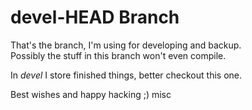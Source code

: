# devel-HEAD Branch


That's the branch, I'm using for developing and backup.<br>
Possibly the stuff in this branch won't even compile.

In *devel* I store finished things, better checkout 
this one.

Best wishes and happy hacking ;) misc
